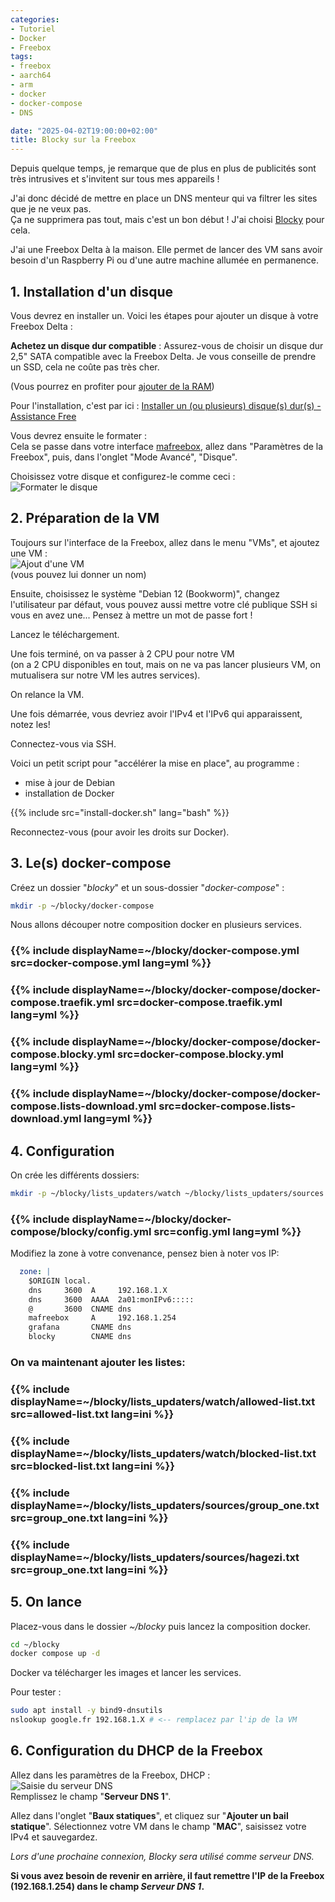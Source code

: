 ```yaml
---
categories:
- Tutoriel
- Docker
- Freebox
tags:
- freebox
- aarch64
- arm
- docker
- docker-compose
- DNS

date: "2025-04-02T19:00:00+02:00"
title: Blocky sur la Freebox
---
```

Depuis quelque temps, je remarque que de plus en plus de publicités sont très intrusives et s'invitent sur tous mes appareils !

J'ai donc décidé de mettre en place un DNS menteur qui va filtrer les sites que je ne veux pas.  
Ça ne supprimera pas tout, mais c'est un bon début ! J'ai choisi [Blocky](https://0xerr0r.github.io/blocky/latest/) pour cela.

J'ai une Freebox Delta à la maison. Elle permet de lancer des VM sans avoir besoin d'un Raspberry Pi ou d'une autre machine allumée en permanence.

## 1. Installation d'un disque ##
Vous devrez en installer un. Voici les étapes pour ajouter un disque à votre Freebox Delta :

**Achetez un disque dur compatible** : Assurez-vous de choisir un disque dur 2,5" SATA compatible avec la Freebox Delta. Je vous conseille de prendre un SSD, cela ne coûte pas très cher.

(Vous pourrez en profiter pour [ajouter de la RAM](https://plessy.me/augmenter-a-8go-la-ram-de-la-freebox-delta/))

Pour l'installation, c'est par ici : [Installer un (ou plusieurs) disque(s) dur(s) - Assistance Free](https://assistance.free.fr/articles/635)

Vous devrez ensuite le formater :  
Cela se passe dans votre interface [mafreebox](http://mafreebox.freebox.fr/), allez dans "Paramètres de la Freebox", puis, dans l'onglet "Mode Avancé", "Disque".

Choisissez votre disque et configurez-le comme ceci :  
![Formater le disque](Format.png)

## 2. Préparation de la VM ##
Toujours sur l'interface de la Freebox, allez dans le menu "VMs", et ajoutez une VM :  
![Ajout d'une VM](Creer_vm1.png)  
(vous pouvez lui donner un nom)

Ensuite, choisissez le système "Debian 12 (Bookworm)", changez l'utilisateur par défaut, vous pouvez aussi mettre votre clé publique SSH si vous en avez une... Pensez à mettre un mot de passe fort !

Lancez le téléchargement.

Une fois terminé, on va passer à 2 CPU pour notre VM  
(on a 2 CPU disponibles en tout, mais on ne va pas lancer plusieurs VM, on mutualisera sur notre VM les autres services).

On relance la VM.

Une fois démarrée, vous devriez avoir l'IPv4 et l'IPv6 qui apparaissent, notez les!

Connectez-vous via SSH.

Voici un petit script pour "accélérer la mise en place", au programme :  
- mise à jour de Debian  
- installation de Docker

{{% include src="install-docker.sh" lang="bash" %}}

Reconnectez-vous (pour avoir les droits sur Docker).

## 3. Le(s) docker-compose ##

Créez un dossier "*blocky*" et un sous-dossier "*docker-compose*" :
```bash
mkdir -p ~/blocky/docker-compose
```

Nous allons découper notre composition docker en plusieurs services.

### {{% include displayName=~/blocky/docker-compose.yml src=docker-compose.yml lang=yml %}}

### {{% include displayName=~/blocky/docker-compose/docker-compose.traefik.yml src=docker-compose.traefik.yml lang=yml %}}

### {{% include displayName=~/blocky/docker-compose/docker-compose.blocky.yml src=docker-compose.blocky.yml lang=yml %}}

### {{% include displayName=~/blocky/docker-compose/docker-compose.lists-download.yml src=docker-compose.lists-download.yml lang=yml %}}


## 4. Configuration ##

On crée les différents dossiers:
```bash
mkdir -p ~/blocky/lists_updaters/watch ~/blocky/lists_updaters/sources ~/blocky/docker-compose/blocky
```


### {{% include displayName=~/blocky/docker-compose/blocky/config.yml src=config.yml lang=yml %}}


Modifiez la zone à votre convenance, pensez bien à noter vos IP:
```yaml
  zone: |
    $ORIGIN local.
    dns     3600  A     192.168.1.X
    dns     3600  AAAA  2a01:monIPv6:::::
    @       3600  CNAME dns
    mafreebox     A     192.168.1.254
    grafana       CNAME	dns
    blocky        CNAME	dns
```

### On va maintenant ajouter les listes:
### {{% include displayName=~/blocky/lists_updaters/watch/allowed-list.txt src=allowed-list.txt lang=ini %}}


### {{% include displayName=~/blocky/lists_updaters/watch/blocked-list.txt src=blocked-list.txt lang=ini %}}


### {{% include displayName=~/blocky/lists_updaters/sources/group_one.txt src=group_one.txt lang=ini %}}

### {{% include displayName=~/blocky/lists_updaters/sources/hagezi.txt src=group_one.txt lang=ini %}}


## 5. On lance ##

Placez-vous dans le dossier *~/blocky* puis lancez la composition docker.
```bash
cd ~/blocky
docker compose up -d
```
Docker va télécharger les images et lancer les services.

Pour tester :
```bash
sudo apt install -y bind9-dnsutils
nslookup google.fr 192.168.1.X # <-- remplacez par l'ip de la VM

```

## 6. Configuration du DHCP de la Freebox ##

Allez dans les paramètres de la Freebox, DHCP :  
![Saisie du serveur DNS](DHCP.png)  
Remplissez le champ "**Serveur DNS 1**".

Allez dans l'onglet "**Baux statiques**", et cliquez sur "**Ajouter un bail statique**". Sélectionnez votre VM dans le champ "**MAC**", saisissez votre IPv4 et sauvegardez.

*Lors d'une prochaine connexion, Blocky sera utilisé comme serveur DNS.*

**Si vous avez besoin de revenir en arrière, il faut remettre l'IP de la Freebox (192.168.1.254) dans le champ *Serveur DNS 1*.**

